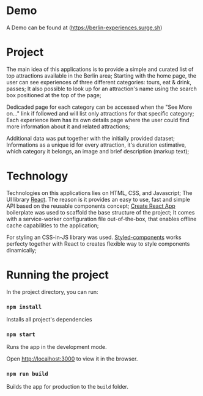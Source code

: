 # Demo

A Demo can be found at (https://berlin-experiences.surge.sh)

# Project
The main idea of this applications is to provide a simple and curated list of top attractions available in the Berlin area;
Starting with the home page, the user can see experiences of three different categories: tours, eat & drink, passes;
It also possible to look up for an attraction's name using the search box positioned at the top of the page;

Dedicaded page for each category can be accessed when the "See More on..." link if followed and will list only attractions for that specific category;
Each experience item has its own details page where the user could find more information about it and related attractions;

Additional data was put together with the initially provided dataset;
Informations as a unique id for every attraction, it's duration estimative, which category it belongs, an image and brief description (markup text);

# Technology

Technologies on this applications lies on HTML, CSS, and Javascript; The UI library [React](https://react.org). The reason is it provides an easy to use, fast and simple API based on the reusable components concept;
[Create React App](https://github.com/facebook/create-react-app) boilerplate was used to scaffold the base structure of the project; It comes with a service-worker configuration file out-of-the-box, that enables offline cache capabilities to the application;

For styling an CSS-in-JS library was used. [ Styled-components](http://styled-components.com) works perfecty together with React to creates flexible way to style components dinamically;

# Running the project

In the project directory, you can run:

### `npm install`
Installs all project's dependencies

### `npm start`
Runs the app in the development mode.<br>

Open [http://localhost:3000](http://localhost:3000) to view it in the browser.

### `npm run build`

Builds the app for production to the `build` folder.